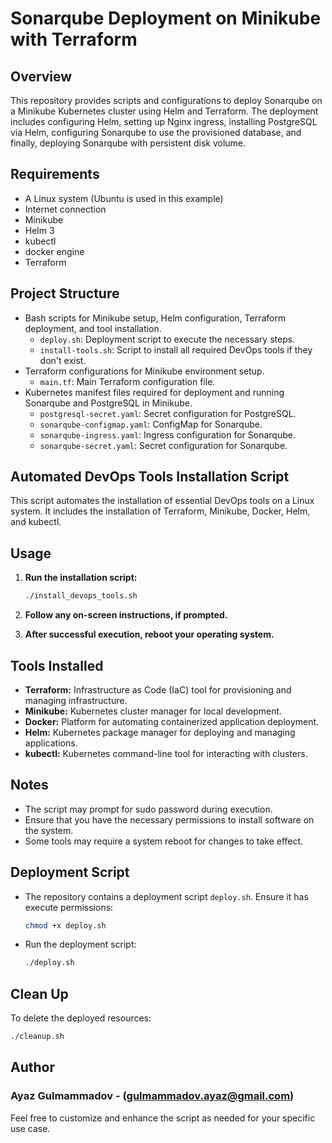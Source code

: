 # Sonarqube Deployment on Minikube with Terraform

## Overview

This repository provides scripts and configurations to deploy Sonarqube on a Minikube Kubernetes cluster using Helm and Terraform. The deployment includes configuring Helm, setting up Nginx ingress, installing PostgreSQL via Helm, configuring Sonarqube to use the provisioned database, and finally, deploying Sonarqube with persistent disk volume.

## Requirements

- A Linux system (Ubuntu is used in this example)
- Internet connection
- Minikube
- Helm 3
- kubectl
- docker engine
- Terraform

## Project Structure

- Bash scripts for Minikube setup, Helm configuration, Terraform deployment, and tool installation.
  - `deploy.sh`: Deployment script to execute the necessary steps.
  - `install-tools.sh`: Script to install all required DevOps tools if they don't exist.
- Terraform configurations for Minikube environment setup.
  - `main.tf`: Main Terraform configuration file.
- Kubernetes manifest files required for deployment and running Sonarqube and PostgreSQL in Minikube.
  - `postgresql-secret.yaml`: Secret configuration for PostgreSQL.
  - `sonarqube-configmap.yaml`: ConfigMap for Sonarqube.
  - `sonarqube-ingress.yaml`: Ingress configuration for Sonarqube.
  - `sonarqube-secret.yaml`: Secret configuration for Sonarqube.


## Automated DevOps Tools Installation Script

This script automates the installation of essential DevOps tools on a Linux system. It includes the installation of Terraform, Minikube, Docker, Helm, and kubectl.

## Usage

1. **Run the installation script:**

    ```bash
    ./install_devops_tools.sh
    ```

2. **Follow any on-screen instructions, if prompted.**

3. **After successful execution, reboot your operating system.**

## Tools Installed

- **Terraform:** Infrastructure as Code (IaC) tool for provisioning and managing infrastructure.
- **Minikube:** Kubernetes cluster manager for local development.
- **Docker:** Platform for automating containerized application deployment.
- **Helm:** Kubernetes package manager for deploying and managing applications.
- **kubectl:** Kubernetes command-line tool for interacting with clusters.

## Notes

- The script may prompt for sudo password during execution.
- Ensure that you have the necessary permissions to install software on the system.
- Some tools may require a system reboot for changes to take effect.


## Deployment Script

- The repository contains a deployment script `deploy.sh`. Ensure it has execute permissions:

    ```bash
    chmod +x deploy.sh
    ```

- Run the deployment script:

    ```bash
    ./deploy.sh
    ```

## Clean Up

To delete the deployed resources:

```bash
./cleanup.sh
```


## Author

### Ayaz Gulmammadov - (gulmammadov.ayaz@gmail.com)

Feel free to customize and enhance the script as needed for your specific use case.


